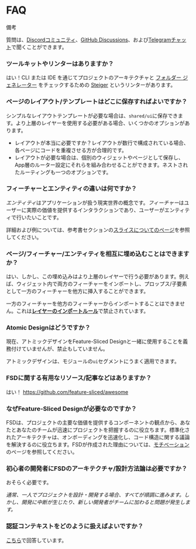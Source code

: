 # FAQ

備考

質問は、[Discordコミュニティ](https://discord.gg/S8MzWTUsmp)、[GitHub Discussions](https://github.com/feature-sliced/documentation/discussions)、および[Telegramチャット](https://t.me/feature_sliced)で聞くことができます。

### ツールキットやリンターはありますか？[​](#is-there-a-toolkit-or-a-linter "この見出しへの直接リンク")

はい！CLI または IDE を通じてプロジェクトのアーキテクチャと [フォルダー ジェネレーター](https://github.com/feature-sliced/awesome?tab=readme-ov-file#tools) をチェックするための [Steiger](https://github.com/feature-sliced/steiger) というリンターがあります。

### ページのレイアウト/テンプレートはどこに保存すればよいですか？[​](#where-to-store-the-layouttemplate-of-pages "この見出しへの直接リンク")

シンプルなレイアウトテンプレートが必要な場合は、`shared/ui`に保存できます。より上層のレイヤーを使用する必要がある場合、いくつかのオプションがあります。

* レイアウトが本当に必要ですか？レイアウトが数行で構成されている場合、各ページにコードを重複させる方が合理的です。
* レイアウトが必要な場合は、個別のウィジェットやページとして保存し、App層のルーター設定にそれらを組み合わせることができます。ネストされたルーティングも一つのオプションです。

### フィーチャーとエンティティの違いは何ですか？[​](#what-is-the-difference-between-feature-and-entity "この見出しへの直接リンク")

*エンティティ*はアプリケーションが扱う現実世界の概念です。*フィーチャー*はユーザーに実際の価値を提供するインタラクションであり、ユーザーがエンティティで行いたいことです。

詳細および例については、参考書セクションの[スライスについてのページ](/documentation/ja/docs/reference/layers.md#entities)を参照してください。

### ページ/フィーチャー/エンティティを相互に埋め込むことはできますか？[​](#can-i-embed-pagesfeaturesentities-into-each-other "この見出しへの直接リンク")

はい、しかし、この埋め込みはより上層のレイヤーで行う必要があります。例えば、ウィジェット内で両方のフィーチャーをインポートし、プロップス/子要素として一方のフィーチャーを他方に挿入することができます。

一方のフィーチャーを他方のフィーチャーからインポートすることはできません。これは[**レイヤーのインポートルール**](/documentation/ja/docs/reference/layers.md#import-rule-on-layers)で禁止されています。

### Atomic Designはどうですか？[​](#what-about-atomic-design "この見出しへの直接リンク")

現在、アトミックデザインをFeature-Sliced Designと一緒に使用することを義務付けていませんが、禁止もしていません。

アトミックデザインは、モジュールの`ui`セグメントにうまく適用できます。

### FSDに関する有用なリソース/記事などはありますか？[​](#are-there-any-useful-resourcesarticlesetc-about-fsd "この見出しへの直接リンク")

はい！ <https://github.com/feature-sliced/awesome>

### なぜFeature-Sliced Designが必要なのですか？[​](#why-do-i-need-feature-sliced-design "この見出しへの直接リンク")

FSDは、プロジェクトの主要な価値を提供するコンポーネントの観点から、あなたとあなたのチームが迅速にプロジェクトを把握するのに役立ちます。標準化されたアーキテクチャは、オンボーディングを迅速化し、コード構造に関する議論を解決するのに役立ちます。FSDが作成された理由については、[モチベーション](/documentation/ja/docs/about/motivation.md)のページを参照してください。

### 初心者の開発者にFSDのアーキテクチャ/設計方法論は必要ですか？[​](#does-a-novice-developer-need-an-architecturemethodology "この見出しへの直接リンク")

おそらく必要です。

*通常、一人でプロジェクトを設計・開発する場合、すべてが順調に進みます。しかし、開発に中断が生じたり、新しい開発者がチームに加わると問題が発生します。*

### 認証コンテキストをどのように扱えばよいですか？[​](#how-do-i-work-with-the-authorization-context "この見出しへの直接リンク")

[こちら](/documentation/ja/docs/guides/examples/auth.md)で回答しています。
